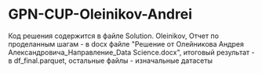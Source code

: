 # GPN-CUP-Oleinikov-Andrei
Код решения содержится в файле Solution. Oleinikov, Отчет по проделанным шагам - в docx файле "Решение от Олейникова Андрея Александровича_Направление_Data Science.docx", итоговый результат -
в df_final.parquet, остальные файлы - изначальные датасеты
